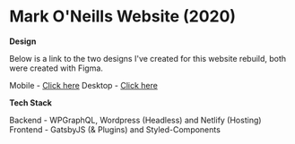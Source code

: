 # Mark O'Neills Website (2020)

**Design**

Below is a link to the two designs I've created for this website rebuild, both were created with Figma.

Mobile - [Click here](https://www.figma.com/proto/hfyzTLlMIMwcfEY8XnHqL5/Mark-O'Neill---2020-Redesign?node-id=17%3A0&scaling=scale-down)
Desktop - [Click here](https://www.figma.com/proto/hfyzTLlMIMwcfEY8XnHqL5/Mark-O'Neill---2020-Redesign?node-id=1%3A2&scaling=scale-down)

**Tech Stack**

Backend - WPGraphQL, Wordpress (Headless) and Netlify (Hosting)
Frontend - GatsbyJS (& Plugins) and Styled-Components
